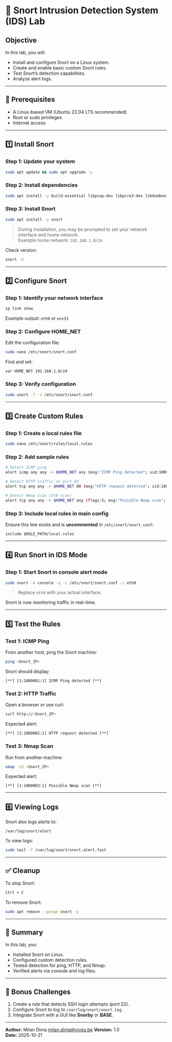 # 🧪 Snort Intrusion Detection System (IDS) Lab

## Objective

In this lab, you will:

- Install and configure Snort on a Linux system.
- Create and enable basic custom Snort rules.
- Test Snort’s detection capabilities.
- Analyze alert logs.

---

## 🧰 Prerequisites

- A Linux-based VM (Ubuntu 22.04 LTS recommended)
- Root or sudo privileges
- Internet access

---

## 1️⃣ Install Snort

### Step 1: Update your system

```bash
sudo apt update && sudo apt upgrade -y
```

### Step 2: Install dependencies

```bash
sudo apt install -y build-essential libpcap-dev libpcre3-dev libdumbnet-dev bison flex zlib1g-dev
```

### Step 3: Install Snort

```bash
sudo apt install -y snort
```

> During installation, you may be prompted to set your network interface and home network.  
> Example home network: `192.168.1.0/24`

Check version:

```bash
snort -V
```

---

## 2️⃣ Configure Snort

### Step 1: Identify your network interface

```bash
ip link show
```

Example output: `eth0` or `ens33`

### Step 2: Configure HOME_NET

Edit the configuration file:

```bash
sudo nano /etc/snort/snort.conf
```

Find and set:

```
var HOME_NET 192.168.1.0/24
```

### Step 3: Verify configuration

```bash
sudo snort -T -c /etc/snort/snort.conf
```

---

## 3️⃣ Create Custom Rules

### Step 1: Create a local rules file

```bash
sudo nano /etc/snort/rules/local.rules
```

### Step 2: Add sample rules

```bash
# Detect ICMP ping
alert icmp any any -> $HOME_NET any (msg:"ICMP Ping detected"; sid:1000001; rev:1;)

# Detect HTTP traffic on port 80
alert tcp any any -> $HOME_NET 80 (msg:"HTTP request detected"; sid:1000002; rev:1;)

# Detect Nmap scan (SYN scan)
alert tcp any any -> $HOME_NET any (flags:S; msg:"Possible Nmap scan"; sid:1000003; rev:1;)
```

### Step 3: Include local rules in main config

Ensure this line exists and is **uncommented** in `/etc/snort/snort.conf`:

```
include $RULE_PATH/local.rules
```

---

## 4️⃣ Run Snort in IDS Mode

### Step 1: Start Snort in console alert mode

```bash
sudo snort -A console -q -c /etc/snort/snort.conf -i eth0
```

> Replace `eth0` with your actual interface.

Snort is now monitoring traffic in real-time.

---

## 5️⃣ Test the Rules

### Test 1: ICMP Ping

From another host, ping the Snort machine:

```bash
ping <Snort_IP>
```

Snort should display:

```
[**] [1:1000001:1] ICMP Ping detected [**]
```

### Test 2: HTTP Traffic

Open a browser or use curl:

```bash
curl http://<Snort_IP>
```

Expected alert:

```
[**] [1:1000002:1] HTTP request detected [**]
```

### Test 3: Nmap Scan

Run from another machine:

```bash
nmap -sS <Snort_IP>
```

Expected alert:

```
[**] [1:1000003:1] Possible Nmap scan [**]
```

---

## 6️⃣ Viewing Logs

Snort also logs alerts to:

```
/var/log/snort/alert
```

To view logs:

```bash
sudo tail -f /var/log/snort/snort.alert.fast
```

---

## ✅ Cleanup

To stop Snort:

```bash
Ctrl + C
```

To remove Snort:

```bash
sudo apt remove --purge snort -y
```

---

## 📘 Summary

In this lab, you:

- Installed Snort on Linux.
- Configured custom detection rules.
- Tested detection for ping, HTTP, and Nmap.
- Verified alerts via console and log files.

---

## 🧩 Bonus Challenges

1. Create a rule that detects SSH login attempts (port 22).
2. Configure Snort to log to `/var/log/snort/snort.log`.
3. Integrate Snort with a GUI like **Snorby** or **BASE**.

---

**Author:** Milan Dima milan.dima@vives.be
**Version:** 1.0  
**Date:** 2025-10-21
